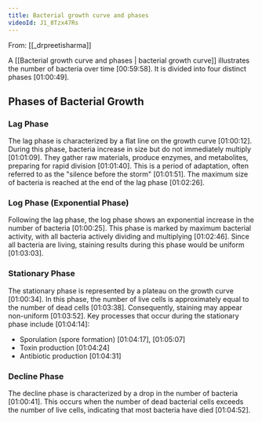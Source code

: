 ```yaml
---
title: Bacterial growth curve and phases
videoId: J1_8Tzx47Rs
---
```


From: [[_drpreetisharma]] <br/> 

A [[Bacterial growth curve and phases | bacterial growth curve]] illustrates the number of bacteria over time <a class="yt-timestamp" data-t="00:59:58">[00:59:58]</a>. It is divided into four distinct phases <a class="yt-timestamp" data-t="01:00:49">[01:00:49]</a>.

## Phases of Bacterial Growth

### Lag Phase
The lag phase is characterized by a flat line on the growth curve <a class="yt-timestamp" data-t="01:00:12">[01:00:12]</a>. During this phase, bacteria increase in size but do not immediately multiply <a class="yt-timestamp" data-t="01:01:09">[01:01:09]</a>. They gather raw materials, produce enzymes, and metabolites, preparing for rapid division <a class="yt-timestamp" data-t="01:01:40">[01:01:40]</a>. This is a period of adaptation, often referred to as the "silence before the storm" <a class="yt-timestamp" data-t="01:01:51">[01:01:51]</a>. The maximum size of bacteria is reached at the end of the lag phase <a class="yt-timestamp" data-t="01:02:26">[01:02:26]</a>.

### Log Phase (Exponential Phase)
Following the lag phase, the log phase shows an exponential increase in the number of bacteria <a class="yt-timestamp" data-t="01:00:25">[01:00:25]</a>. This phase is marked by maximum bacterial activity, with all bacteria actively dividing and multiplying <a class="yt-timestamp" data-t="01:02:46">[01:02:46]</a>. Since all bacteria are living, staining results during this phase would be uniform <a class="yt-timestamp" data-t="01:03:03">[01:03:03]</a>.

### Stationary Phase
The stationary phase is represented by a plateau on the growth curve <a class="yt-timestamp" data-t="01:00:34">[01:00:34]</a>. In this phase, the number of live cells is approximately equal to the number of dead cells <a class="yt-timestamp" data-t="01:03:38">[01:03:38]</a>. Consequently, staining may appear non-uniform <a class="yt-timestamp" data-t="01:03:52">[01:03:52]</a>.
Key processes that occur during the stationary phase include <a class="yt-timestamp" data-t="01:04:14">[01:04:14]</a>:
*   Sporulation (spore formation) <a class="yt-timestamp" data-t="01:04:17">[01:04:17]</a>, <a class="yt-timestamp" data-t="01:05:07">[01:05:07]</a>
*   Toxin production <a class="yt-timestamp" data-t="01:04:24">[01:04:24]</a>
*   Antibiotic production <a class="yt-timestamp" data-t="01:04:31">[01:04:31]</a>

### Decline Phase
The decline phase is characterized by a drop in the number of bacteria <a class="yt-timestamp" data-t="01:00:41">[01:00:41]</a>. This occurs when the number of dead bacterial cells exceeds the number of live cells, indicating that most bacteria have died <a class="yt-timestamp" data-t="01:04:52">[01:04:52]</a>.